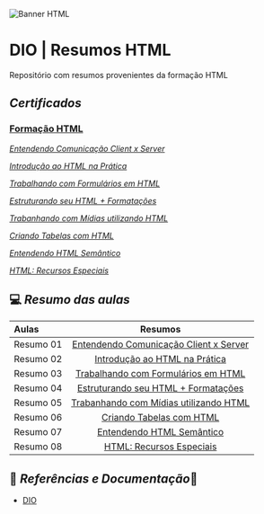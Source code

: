 ![Banner HTML](img/banner-html.png)

# DIO | Resumos HTML

Repositório com resumos provenientes da formação HTML

##  *Certificados*

### [Formação HTML](https://www.dio.me/certificate/604E0E92/share)

[*Entendendo Comunicação Client x Server*](hhttps://www.dio.me/certificate/3FE34C94/share)

[*Introdução ao HTML na Prática*](https://www.dio.me/certificate/5A6223E3/share)

[*Trabalhando com Formulários em HTML*](https://www.dio.me/certificate/DC887C57/share)

[*Estruturando seu HTML + Formatações*](https://www.dio.me/certificate/80C4C7C3/share)

[*Trabanhando com Mídias utilizando HTML*](https://www.dio.me/certificate/9738D696/share)

[*Criando Tabelas com HTML*](https://www.dio.me/certificate/0354ECA7/share)

[*Entendendo HTML Semântico*](https://www.dio.me/certificate/C4172466/share)

[*HTML: Recursos Especiais*](https://www.dio.me/certificate/F7CC6998/share)


## 💻 *Resumo das aulas*
| Aulas     | Resumos |
| :------   | :------:|
| Resumo 01 | [Entendendo Comunicação Client x Server](resumos/) |
| Resumo 02 | [Introdução ao HTML na Prática](resumos/) |
| Resumo 03 | [Trabalhando com Formulários em HTML]() |
| Resumo 04 | [Estruturando seu HTML + Formatações]() |
| Resumo 05 | [Trabanhando com Mídias utilizando HTML]() |
| Resumo 06 | [Criando Tabelas com HTML]() |
| Resumo 07 | [Entendendo HTML Semântico]() |
| Resumo 08 | [HTML: Recursos Especiais]() |


## 🔎 *Referências e Documentação*📗

- [DIO](https://www.dio.me/)

